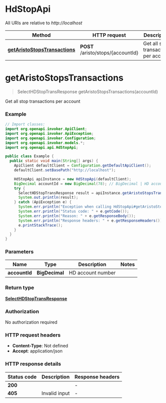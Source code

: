 # HdStopApi

All URIs are relative to *http://localhost*

Method | HTTP request | Description
------------- | ------------- | -------------
[**getAristoStopsTransactions**](HdStopApi.md#getAristoStopsTransactions) | **POST** /aristo/stops/{accountId} | Get all stop transactions per account


<a name="getAristoStopsTransactions"></a>
# **getAristoStopsTransactions**
> SelectHDStopTransResponse getAristoStopsTransactions(accountId)

Get all stop transactions per account

### Example
```java
// Import classes:
import org.openapi.invoker.ApiClient;
import org.openapi.invoker.ApiException;
import org.openapi.invoker.Configuration;
import org.openapi.invoker.models.*;
import org.openapi.api.HdStopApi;

public class Example {
  public static void main(String[] args) {
    ApiClient defaultClient = Configuration.getDefaultApiClient();
    defaultClient.setBasePath("http://localhost");

    HdStopApi apiInstance = new HdStopApi(defaultClient);
    BigDecimal accountId = new BigDecimal(78); // BigDecimal | HD account number
    try {
      SelectHDStopTransResponse result = apiInstance.getAristoStopsTransactions(accountId);
      System.out.println(result);
    } catch (ApiException e) {
      System.err.println("Exception when calling HdStopApi#getAristoStopsTransactions");
      System.err.println("Status code: " + e.getCode());
      System.err.println("Reason: " + e.getResponseBody());
      System.err.println("Response headers: " + e.getResponseHeaders());
      e.printStackTrace();
    }
  }
}
```

### Parameters

Name | Type | Description  | Notes
------------- | ------------- | ------------- | -------------
 **accountId** | **BigDecimal**| HD account number |

### Return type

[**SelectHDStopTransResponse**](SelectHDStopTransResponse.md)

### Authorization

No authorization required

### HTTP request headers

 - **Content-Type**: Not defined
 - **Accept**: application/json

### HTTP response details
| Status code | Description | Response headers |
|-------------|-------------|------------------|
**200** |  |  -  |
**405** | Invalid input |  -  |


